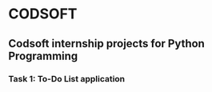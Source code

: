 # CODSOFT
<h2>Codsoft internship projects for Python Programming</h2>
<h3>Task 1: To-Do List application</h3>


